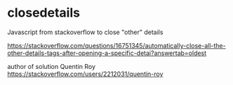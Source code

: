 # closedetails
Javascript from stackoverflow to close "other" details

https://stackoverflow.com/questions/16751345/automatically-close-all-the-other-details-tags-after-opening-a-specific-detai?answertab=oldest

author of solution Quentin Roy https://stackoverflow.com/users/2212031/quentin-roy
